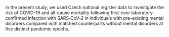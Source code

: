 In the present study, we used Czech national register data to investigate the risk of COVID-19 and all-cause mortality following first-ever laboratory-confirmed infection with SARS‑CoV‑2 in individuals with pre-existing mental disorders compared with matched counterparts without mental disorders at five distinct pandemic epochs. 
